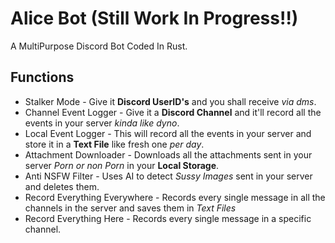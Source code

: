 # Alice Bot (Still Work In Progress!!)
A MultiPurpose Discord Bot Coded In Rust.

## Functions
- Stalker Mode - Give it **Discord UserID's** and you shall receive *via dms*.
- Channel Event Logger - Give it a **Discord Channel** and it'll record all the events in your server *kinda like dyno*.
- Local Event Logger - This will record all the events in your server and store it in a **Text File** like fresh one *per day*.
- Attachment Downloader - Downloads all the attachments sent in your server *Porn or non Porn* in your **Local Storage**.
- Anti NSFW Filter - Uses AI to detect *Sussy Images* sent in your server and deletes them.
- Record Everything Everywhere - Records every single message in all the channels in the server and saves them in *Text Files*
- Record Everything Here - Records every single message in a specific channel.



